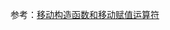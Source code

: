
参考：[移动构造函数和移动赋值运算符](https://learn.microsoft.com/zh-cn/cpp/cpp/move-constructors-and-move-assignment-operators-cpp?view=msvc-170)